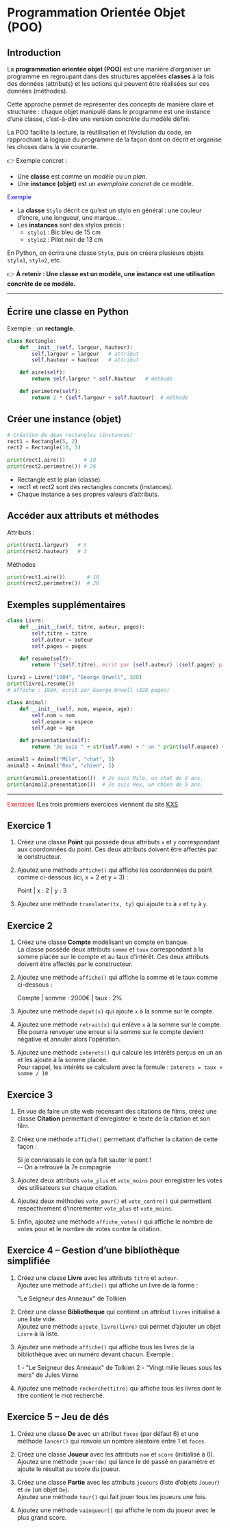 # Programmation Orientée Objet (POO)

## Introduction
La **programmation orientée objet (POO)** est une manière d’organiser un programme en regroupant dans des structures appelées **classes** à la fois des données (attributs) et les actions qui peuvent être réalisées sur ces données (méthodes).  

Cette approche permet de représenter des concepts de manière claire et structurée : chaque objet manipulé dans le programme est une instance d’une classe, c’est-à-dire une version concrète du modèle défini.  

La POO facilite la lecture, la réutilisation et l’évolution du code, en rapprochant la logique du programme de la façon dont on décrit et organise les choses dans la vie courante.

👉 Exemple concret :  
- Une **classe** est comme un *modèle* ou un *plan*.  
- Une **instance (objet)** est un *exemplaire concret* de ce modèle.

<span style="color:blue">Exemple</span>

- La **classe** `Stylo` décrit ce qu’est un stylo en général : une couleur d’encre, une longueur, une marque…  
- Les **instances** sont des stylos précis :  
  - `stylo1` : Bic bleu de 15 cm  
  - `stylo2` : Pilot noir de 13 cm  

En Python, on écrira une classe `Stylo`, puis on créera plusieurs objets `stylo1`, `stylo2`, etc.

👉 **À retenir : Une classe est un modèle, une instance est une utilisation concrète de ce modèle.**

---

## Écrire une classe en Python

Exemple : un **rectangle**.

```python
class Rectangle:
    def __init__(self, largeur, hauteur):
        self.largeur = largeur   # attribut
        self.hauteur = hauteur   # attribut

    def aire(self):
        return self.largeur * self.hauteur   # méthode

    def perimetre(self):
        return 2 * (self.largeur + self.hauteur)  # méthode
```

## Créer une instance (objet)

```python
# Création de deux rectangles (instances)
rect1 = Rectangle(5, 2)
rect2 = Rectangle(10, 3)

print(rect1.aire())      # 10
print(rect2.perimetre()) # 26
```

- Rectangle est le plan (classe).
- rect1 et rect2 sont des rectangles concrets (instances).
- Chaque instance a ses propres valeurs d’attributs.

## Accéder aux attributs et méthodes

Attributs :

```python
print(rect1.largeur)   # 5
print(rect2.hauteur)   # 3
```

Méthodes

```python
print(rect1.aire())       # 10
print(rect2.perimetre())  # 26
```

## Exemples supplémentaires

```python
class Livre:
    def __init__(self, titre, auteur, pages):
        self.titre = titre
        self.auteur = auteur
        self.pages = pages

    def resume(self):
        return f"{self.titre}, écrit par {self.auteur} ({self.pages} pages)"

livre1 = Livre("1984", "George Orwell", 328)
print(livre1.resume())  
# affiche : 1984, écrit par George Orwell (328 pages)
```
```python
class Animal:
    def __init__(self, nom, espece, age):
        self.nom = nom
        self.espece = espece
        self.age = age

    def presentation(self):
        return "Je suis " + str(self.nom) + " un " print(self.espece) + " de " + str(self.age) + " ans."

animal1 = Animal("Milo", "chat", 3)
animal2 = Animal("Rex", "chien", 5)

print(animal1.presentation())  # Je suis Milo, un chat de 3 ans.
print(animal2.presentation())  # Je suis Rex, un chien de 5 ans.
```

---
<span style="color:red">Exercices</span>
(Les trois premiers exercices viennent du site [KXS](https://kxs.fr/cours/poo/exercices)

## Exercice 1

1. Créez une classe **Point** qui possède deux attributs `x` et `y` correspondant aux coordonnées du point. Ces deux attributs doivent être affectés par le constructeur.  
2. Ajoutez une méthode `affiche()` qui affiche les coordonnées du point comme ci-dessous (ici, x = 2 et y = 3) :  

    Point | x : 2 | y : 3


3. Ajoutez une méthode `translater(tx, ty)` qui ajoute `tx` à `x` et `ty` à `y`.

## Exercice 2

1. Créez une classe **Compte** modélisant un compte en banque.  
La classe possède deux attributs `somme` et `taux` correspondant à la somme placée sur le compte et au taux d'intérêt. Ces deux attributs doivent être affectés par le constructeur.  
2. Ajoutez une méthode `affiche()` qui affiche la somme et le taux comme ci-dessous :  

    Compte | somme : 2000€ | taux : 2%


3. Ajoutez une méthode `depot(x)` qui ajoute `x` à la somme sur le compte.  
4. Ajoutez une méthode `retrait(x)` qui enlève `x` à la somme sur le compte.  
    Elle pourra renvoyer une erreur si la somme sur le compte devient négative et annuler alors l'opération.  
5. Ajoutez une méthode `interets()` qui calcule les intérêts perçus en un an et les ajoute à la somme placée.  
    Pour rappel, les intérêts se calculent avec la formule :  `interets = taux × somme / 10`

## Exercice 3

1. En vue de faire un site web recensant des citations de films, créez une classe **Citation** permettant d'enregistrer le texte de la citation et son film.  
2. Créez une méthode `affiche()` permettant d'afficher la citation de cette façon :  

    Si je connaissais le con qu’a fait sauter le pont !  
    -- On a retrouvé la 7e compagnie


3. Ajoutez deux attributs `vote_plus` et `vote_moins` pour enregistrer les votes des utilisateurs sur chaque citation.  
4. Ajoutez deux méthodes `vote_pour()` et `vote_contre()` qui permettent respectivement d'incrémenter `vote_plus` et `vote_moins`.  
5. Enfin, ajoutez une méthode `affiche_votes()` qui affiche le nombre de votes pour et le nombre de votes contre la citation.  

## Exercice 4 – Gestion d’une bibliothèque simplifiée

1. Créez une classe **Livre** avec les attributs `titre` et `auteur`.  
   Ajoutez une méthode `affiche()` qui affiche un livre de la forme :  

   "Le Seigneur des Anneaux" de Tolkien

2. Créez une classe **Bibliotheque** qui contient un attribut `livres` initialisé à une liste vide.  
   Ajoutez une méthode `ajoute_livre(livre)` qui permet d’ajouter un objet `Livre` à la liste.  

3. Ajoutez une méthode `affiche()` qui affiche tous les livres de la bibliothèque avec un numéro devant chacun. Exemple :  

    1 - "Le Seigneur des Anneaux" de Tolkien
    2 - "Vingt mille lieues sous les mers" de Jules Verne

4. Ajoutez une méthode `recherche(titre)` qui affiche tous les livres dont le titre contient le mot recherché.  

## Exercice 5 – Jeu de dés

1. Créez une classe **De** avec un attribut `faces` (par défaut 6) et une méthode `lancer()` qui renvoie un nombre aléatoire entre 1 et `faces`.  

2. Créez une classe **Joueur** avec les attributs `nom` et `score` (initialisé à 0).  
Ajoutez une méthode `jouer(de)` qui lance le dé passé en paramètre et ajoute le résultat au score du joueur.  

3. Créez une classe **Partie** avec les attributs `joueurs` (liste d’objets `Joueur`) et `de` (un objet `De`).  
Ajoutez une méthode `tour()` qui fait jouer tous les joueurs une fois.  

4. Ajoutez une méthode `vainqueur()` qui affiche le nom du joueur avec le plus grand score.  
